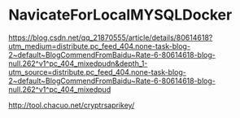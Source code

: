 # NavicateForLocalMYSQLDocker

https://blog.csdn.net/qq_21870555/article/details/80614618?utm_medium=distribute.pc_feed_404.none-task-blog-2~default~BlogCommendFromBaidu~Rate-6-80614618-blog-null.262^v1^pc_404_mixedpudn&depth_1-utm_source=distribute.pc_feed_404.none-task-blog-2~default~BlogCommendFromBaidu~Rate-6-80614618-blog-null.262^v1^pc_404_mixedpud

http://tool.chacuo.net/cryptrsaprikey/